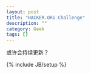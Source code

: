 ```yaml
---
layout: post
title: "HACKER.ORG Challenge"
description: ""
category: Geek 
tags: []
---
```


或许会持续更新？

{% include JB/setup %}

